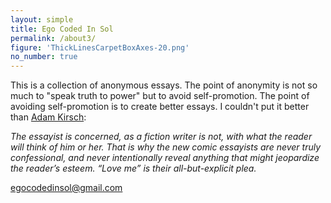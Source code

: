 ```yaml
---
layout: simple
title: Ego Coded In Sol
permalink: /about3/
figure: 'ThickLinesCarpetBoxAxes-20.png'
no_number: true
---
```


<!-- <h1 id="about_header">{{ page.title }}</h1>-->

This is a collection of anonymous essays. The point of anonymity is not so
much to "speak truth to power" but to avoid self-promotion. The point of
avoiding self-promotion is to create better essays. I couldn't put it better
than [Adam
Kirsch](http://www.newrepublic.com/article/112307/essay-reality-television-david-sedaris-davy-rothbart):

_The essayist is concerned, as a fiction writer is not, with what the reader
will think of him or her. That is why the new comic essayists are never truly
confessional, and never intentionally reveal anything that might jeopardize
the reader’s esteem. “Love me” is their all-but-explicit plea._

egocodedinsol@gmail.com

<!--
<h1 id="about_header">kevinalexbrown</h1>
I study computational neursocience with <a
href='http://pondside.uchicago.edu/oba/faculty/Hatsopoulos/lab/index.html'>Nicholas
G. Hatsopolos</a> and <a
href='http://pondside.uchicago.edu/oba/faculty/ross_c.html'>Callum F.
Ross</a>. With the Hatsopoulos Lab, I am currently studying the dynamics of
motor cortex in primate reaching and grasping via propagating local field
potential waves and their interaction/covariation with spiking. With Dr. Ross,
I am investigating the role of primary motor and somatosensory cortices in
feeding behavior.

Things I like: clever things, elegant things, and messy things. I particularly
enjoy transformations between them, like elegant approaches to noisy, high
dimensional data, verbose papers with precise conclusions, and beautiful data
visualizations.

I am looking to attend graduate school in the Fall of 2013. I have so far
worked only within the realm of motor control with Utah arrays in cortex.
However, I am open to working within other frameworks, so long as the data is
rich enough and the question complex enough.

kevinalexbrown <span>at gmail</span>



-->


